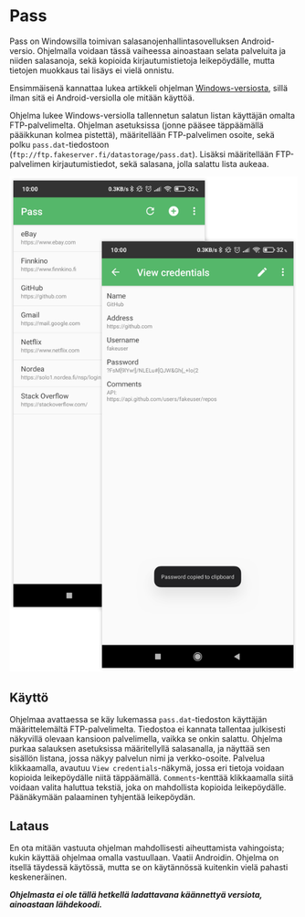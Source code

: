 # Pass

Pass on Windowsilla toimivan salasanojenhallintasovelluksen Android-versio. Ohjelmalla voidaan tässä vaiheessa ainoastaan selata palveluita ja niiden salasanoja, sekä kopioida kirjautumistietoja leikepöydälle, mutta tietojen muokkaus tai lisäys ei vielä onnistu.

Ensimmäisenä kannattaa lukea artikkeli ohjelman [Windows-versiosta](https://github.com/arikankainen/pass-windows), sillä ilman sitä ei Android-versiolla ole mitään käyttöä.

Ohjelma lukee Windows-versiolla tallennetun salatun listan käyttäjän omalta FTP-palvelimelta. Ohjelman asetuksissa (jonne pääsee täppäämällä pääikkunan kolmea pistettä), määritellään FTP-palvelimen osoite, sekä polku `pass.dat`-tiedostoon (`ftp://ftp.fakeserver.fi/datastorage/pass.dat`). Lisäksi määritellään FTP-palvelimen kirjautumistiedot, sekä salasana, jolla salattu lista aukeaa.

<img src="/docs/both.png" width="700">

## Käyttö

Ohjelmaa avattaessa se käy lukemassa `pass.dat`-tiedoston käyttäjän määrittelemältä FTP-palvelimelta. Tiedostoa ei kannata tallentaa julkisesti näkyvillä olevaan kansioon palvelimella, vaikka se onkin salattu. Ohjelma purkaa salauksen asetuksissa määritellyllä salasanalla, ja näyttää sen sisällön listana, jossa näkyy palvelun nimi ja verkko-osoite. Palvelua klikkaamalla, avautuu `View credentials`-näkymä, jossa eri tietoja voidaan kopioida leikepöydälle niitä täppäämällä. `Comments`-kenttää klikkaamalla siitä voidaan valita haluttua tekstiä, joka on mahdollista kopioida leikepöydälle. Päänäkymään palaaminen tyhjentää leikepöydän.

## Lataus

En ota mitään vastuuta ohjelman mahdollisesti aiheuttamista vahingoista; kukin käyttää ohjelmaa omalla vastuullaan. Vaatii Androidin. Ohjelma on itsellä täydessä käytössä, mutta se on käytännössä kuitenkin vielä pahasti keskeneräinen.

**_Ohjelmasta ei ole tällä hetkellä ladattavana käännettyä versiota, ainoastaan lähdekoodi._**
